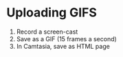 # Uploading GIFS

1. Record a screen-cast  
2. Save as a GIF (15 frames a second)  
3. In Camtasia, save as HTML page
